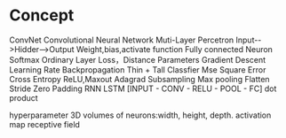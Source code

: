 # Concept

ConvNet
Convolutional Neural Network
Muti-Layer Percetron
Input-->Hidder-->Output
Weight,bias,activate function 
Fully connected
Neuron
Softmax
Ordinary Layer
Loss，Distance
Parameters
Gradient Descent
Learning Rate
Backpropagation
Thin + Tall
Classfier
Mse
Square Error
Cross Entropy
ReLU,Maxout
Adagrad
Subsampling
Max pooling
Flatten
Stride
Zero Padding
RNN 
LSTM
[INPUT - CONV - RELU - POOL - FC]
dot product

hyperparameter
3D volumes of neurons:width, height, depth.
activation map
receptive field

